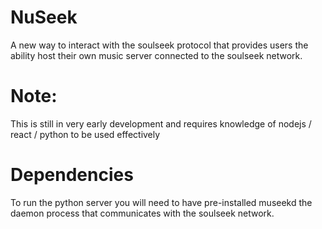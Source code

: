 # NuSeek

A new way to interact with the soulseek protocol that provides users the ability host their own music server connected to the soulseek network.

# Note:
This is still in very early development and requires knowledge of nodejs / react / python to be used effectively


# Dependencies
To run the python server you will need to have pre-installed museekd the daemon process that communicates with the soulseek network.

